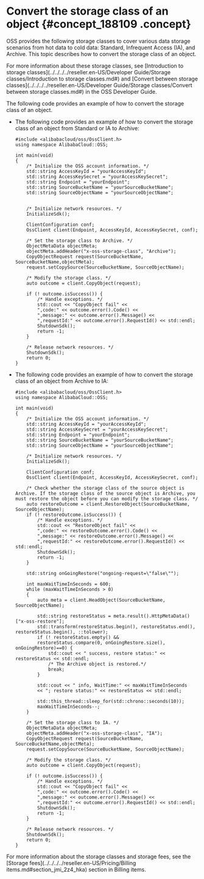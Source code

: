 # Convert the storage class of an object {#concept_188109 .concept}

OSS provides the following storage classes to cover various data storage scenarios from hot data to cold data: Standard, Infrequent Access \(IA\), and Archive. This topic describes how to convert the storage class of an object.

For more information about these storage classes, see [Introduction to storage classes](../../../../reseller.en-US/Developer Guide/Storage classes/Introduction to storage classes.md#) and [Convert between storage classes](../../../../reseller.en-US/Developer Guide/Storage classes/Convert between storage classes.md#) in the OSS Developer Guide.

The following code provides an example of how to convert the storage class of an object.

-   The following code provides an example of how to convert the storage class of an object from Standard or IA to Archive:

    ``` {#codeblock_hrg_9i5_jc7}
    #include <alibabacloud/oss/OssClient.h>
    using namespace AlibabaCloud::OSS;
    
    int main(void)
    {
        /* Initialize the OSS account information. */
        std::string AccessKeyId = "yourAccessKeyId";
        std::string AccessKeySecret = "yourAccessKeySecret";
        std::string Endpoint = "yourEndpoint";
        std::string SourceBucketName = "yourSourceBucketName";
        std::string SourceObjectName = "yourSourceObjectName";
    
    
        /* Initialize network resources. */
        InitializeSdk();
    
        ClientConfiguration conf;
        OssClient client(Endpoint, AccessKeyId, AccessKeySecret, conf);
    
        /* Set the storage class to Archive. */
        ObjectMetaData objectMeta;
        objectMeta.addHeader("x-oss-storage-class", "Archive");
        CopyObjectRequest request(SourceBucketName, SourceBucketName,objectMeta);
        request.setCopySource(SourceBucketName, SourceObjectName);
    
        /* Modify the storage class. */
        auto outcome = client.CopyObject(request);
    
        if (! outcome.isSuccess()) {
            /* Handle exceptions. */
            std::cout << "CopyObject fail" <<
            ",code:" << outcome.error().Code() <<
            ",message:" << outcome.error().Message() <<
            ",requestId:" << outcome.error().RequestId() << std::endl;
            ShutdownSdk();
            return -1;
        }
    
        /* Release network resources. */
        ShutdownSdk();
        return 0;
    }
    ```

-   The following code provides an example of how to convert the storage class of an object from Archive to IA:

    ``` {#codeblock_u1x_35g_ohz}
    #include <alibabacloud/oss/OssClient.h>
    using namespace AlibabaCloud::OSS;
    
    int main(void)
    {
        /* Initialize the OSS account information. */
        std::string AccessKeyId = "yourAccessKeyId";
        std::string AccessKeySecret = "yourAccessKeySecret";
        std::string Endpoint = "yourEndpoint";
        std::string SourceBucketName = "yourSourceBucketName";
        std::string SourceObjectName = "yourSourceObjectName";
    
        /* Initialize network resources. */
        InitializeSdk();
    
        ClientConfiguration conf;
        OssClient client(Endpoint, AccessKeyId, AccessKeySecret, conf);
    
        /* Check whether the storage class of the source object is Archive. If the storage class of the source object is Archive, you must restore the object before you can modify the storage class. */
        auto restoreOutcome = client.RestoreObject(SourceBucketName, SourceObjectName);
        if (! restoreOutcome.isSuccess()) {
            /* Handle exceptions. */
            std::cout << "RestoreObject fail" <<
            ",code:" << restoreOutcome.error().Code() <<
            ",message:" << restoreOutcome.error().Message() <<
            ",requestId:" << restoreOutcome.error().RequestId() << std::endl;
            ShutdownSdk();
            return -1;
        }
    
        std::string onGoingRestore("ongoing-request=\"false\"");
    
        int maxWaitTimeInSeconds = 600;
        while (maxWaitTimeInSeconds > 0)
        {
            auto meta = client.HeadObject(SourceBucketName, SourceObjectName);
    
            std::string restoreStatus = meta.result().HttpMetaData()["x-oss-restore"];
            std::transform(restoreStatus.begin(), restoreStatus.end(), restoreStatus.begin(), ::tolower);
            if (! restoreStatus.empty() && 
            restoreStatus.compare(0, onGoingRestore.size(), onGoingRestore)==0) {
                std::cout << " success, restore status:" << restoreStatus << std::endl;
                /* The Archive object is restored.*/
                break;
            }
    
            std::cout << " info, WaitTime:" << maxWaitTimeInSeconds
            << "; restore status:" << restoreStatus << std::endl;
    
            std::this_thread::sleep_for(std::chrono::seconds(10));
            maxWaitTimeInSeconds--;     
        }
    
        /* Set the storage class to IA. */
        ObjectMetaData objectMeta;
        objectMeta.addHeader("x-oss-storage-class", "IA");
        CopyObjectRequest request(SourceBucketName, SourceBucketName,objectMeta);
        request.setCopySource(SourceBucketName, SourceObjectName);
    
        /* Modify the storage class. */
        auto outcome = client.CopyObject(request);
    
        if (! outcome.isSuccess()) {
            /* Handle exceptions. */
            std::cout << "CopyObject fail" <<
            ",code:" << outcome.error().Code() <<
            ",message:" << outcome.error().Message() <<
            ",requestId:" << outcome.error().RequestId() << std::endl;
            ShutdownSdk();
            return -1;
        }
    
        /* Release network resources. */
        ShutdownSdk();
        return 0;
    }
    ```


For more information about the storage classes and storage fees, see the [Storage fees](../../../../reseller.en-US/Pricing/Billing items.md#section_jmi_2z4_hka) section in Billing items.


